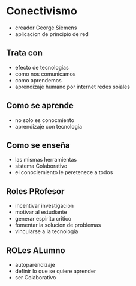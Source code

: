 # Conectivismo
* creador George Siemens
* aplicacion de principio de red
## Trata con
* efecto de tecnologias
* como nos comunicamos
* como aprendemos
* aprendizaje humano por internet redes soiales
## Como se aprende
* no solo es conocmiento
* aprendizaje con tecnologia
## Como se enseña
* las mismas herramientas
* sistema Colaborativo
* el conociemiento le peretenece a todos
## Roles PRofesor
* incentivar investigacion
* motivar al estudiante
* generar espiritu critico
* fomentar la solucion de problemas
* vincularse a la tecnologia
## ROLes ALumno
* autoparendizaje
* definir lo que se quiere aprender
* ser Colaborativo
<!--stackedit_data:
eyJoaXN0b3J5IjpbLTgyMTg2MTQ5MF19
-->